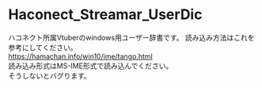 # Haconect_Streamar_UserDic
ハコネクト所属Vtuberのwindows用ユーザー辞書です。
読み込み方法はこれを参考にしてください。  
https://hamachan.info/win10/ime/tango.html  
読み込み形式はMS-IME形式で読み込んでください。  
そうしないとバグります。

